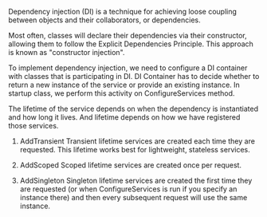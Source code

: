 Dependency injection (DI) is a technique for achieving loose coupling between objects and their collaborators, or dependencies.

Most often, classes will declare their dependencies via their constructor, allowing them to follow the Explicit Dependencies Principle. This approach is known as "constructor injection".

To implement dependency injection, we need to configure a DI container with classes that is participating in DI. DI Container has to decide whether to return a new instance of the service or provide an existing instance. In startup class, we perform this activity on ConfigureServices method.

The lifetime of the service depends on when the dependency is instantiated and how long it lives. And lifetime depends on how we have registered those services.

1. AddTransient
Transient lifetime services are created each time they are requested. This lifetime works best for lightweight, stateless services.

2. AddScoped
Scoped lifetime services are created once per request.

3. AddSingleton
Singleton lifetime services are created the first time they are requested (or when ConfigureServices is run if you specify an instance there) and then every subsequent request will use the same instance.

